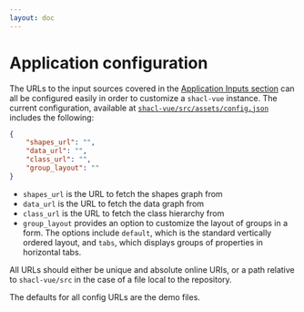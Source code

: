 ```yaml
---
layout: doc
---
```


# Application configuration

The URLs to the input sources covered in the [Application Inputs section](./app-inputs) can all be configured easily in order to customize a `shacl-vue` instance. The current configuration, available at [`shacl-vue/src/assets/config.json`](https://github.com/psychoinformatics-de/shacl-vue/blob/main/src/assets/config.json) includes the following:

```json
{
    "shapes_url": "",
    "data_url": "",
    "class_url": "",
    "group_layout": ""
}
```

- `shapes_url` is the URL to fetch the shapes graph from
- `data_url` is the URL to fetch the data graph from
- `class_url` is the URL to fetch the class hierarchy from
- `group_layout` provides an option to customize the layout of groups in a form. The options include `default`, which is the standard vertically ordered layout, and `tabs`, which displays groups of properties in horizontal tabs.

All URLs should either be unique and absolute online URIs, or a path relative to `shacl-vue/src` in the case of a file local to the repository.

The defaults for all config URLs are the demo files.